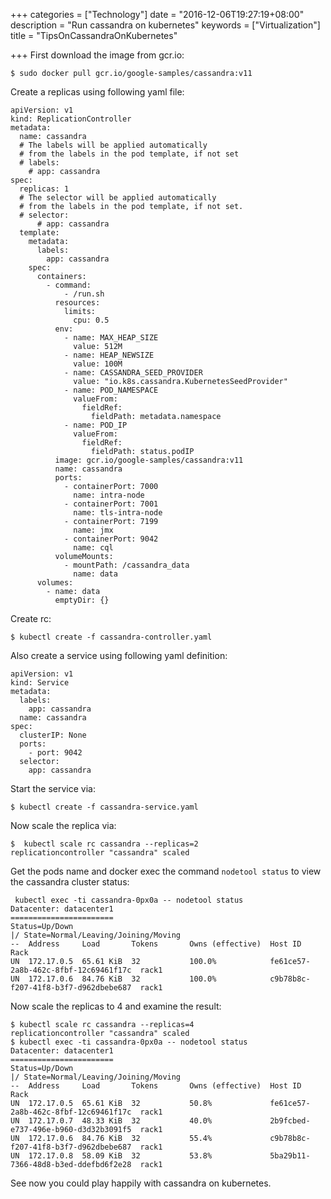 +++
categories = ["Technology"]
date = "2016-12-06T19:27:19+08:00"
description = "Run cassandra on kubernetes"
keywords = ["Virtualization"]
title = "TipsOnCassandraOnKubernetes"

+++
First download the image from gcr.io:    

```
$ sudo docker pull gcr.io/google-samples/cassandra:v11
```
Create a replicas using following yaml file:    

```
apiVersion: v1
kind: ReplicationController
metadata:
  name: cassandra
  # The labels will be applied automatically
  # from the labels in the pod template, if not set
  # labels:
    # app: cassandra
spec:
  replicas: 1
  # The selector will be applied automatically
  # from the labels in the pod template, if not set.
  # selector:
      # app: cassandra
  template:
    metadata:
      labels:
        app: cassandra
    spec:
      containers:
        - command:
            - /run.sh
          resources:
            limits:
              cpu: 0.5
          env:
            - name: MAX_HEAP_SIZE
              value: 512M
            - name: HEAP_NEWSIZE
              value: 100M
            - name: CASSANDRA_SEED_PROVIDER
              value: "io.k8s.cassandra.KubernetesSeedProvider"
            - name: POD_NAMESPACE
              valueFrom:
                fieldRef:
                  fieldPath: metadata.namespace
            - name: POD_IP
              valueFrom:
                fieldRef:
                  fieldPath: status.podIP
          image: gcr.io/google-samples/cassandra:v11
          name: cassandra
          ports:
            - containerPort: 7000
              name: intra-node
            - containerPort: 7001
              name: tls-intra-node
            - containerPort: 7199
              name: jmx
            - containerPort: 9042
              name: cql
          volumeMounts:
            - mountPath: /cassandra_data
              name: data
      volumes:
        - name: data
          emptyDir: {}
```
Create rc:    

```
$ kubectl create -f cassandra-controller.yaml
```
Also create a service using following yaml definition:    

```
apiVersion: v1
kind: Service
metadata:
  labels:
    app: cassandra
  name: cassandra
spec:
  clusterIP: None
  ports:
    - port: 9042
  selector:
    app: cassandra
```
Start the service via:    

```
$ kubectl create -f cassandra-service.yaml 
```

Now scale the replica via:    

```
$  kubectl scale rc cassandra --replicas=2 
replicationcontroller "cassandra" scaled
```
Get the pods name and docker exec the command `nodetool status` to view the cassandra cluster status:    

```
 kubectl exec -ti cassandra-0px0a -- nodetool status
Datacenter: datacenter1
=======================
Status=Up/Down
|/ State=Normal/Leaving/Joining/Moving
--  Address     Load       Tokens       Owns (effective)  Host ID                               Rack
UN  172.17.0.5  65.61 KiB  32           100.0%            fe61ce57-2a8b-462c-8fbf-12c69461f17c  rack1
UN  172.17.0.6  84.76 KiB  32           100.0%            c9b78b8c-f207-41f8-b3f7-d962dbebe687  rack1
```
Now scale the replicas to 4 and examine the result:    

```
$ kubectl scale rc cassandra --replicas=4            
replicationcontroller "cassandra" scaled
$ kubectl exec -ti cassandra-0px0a -- nodetool status
Datacenter: datacenter1
=======================
Status=Up/Down
|/ State=Normal/Leaving/Joining/Moving
--  Address     Load       Tokens       Owns (effective)  Host ID                               Rack
UN  172.17.0.5  65.61 KiB  32           50.8%             fe61ce57-2a8b-462c-8fbf-12c69461f17c  rack1
UN  172.17.0.7  48.33 KiB  32           40.0%             2b9fcbed-e737-496e-b960-d3d32b3091f5  rack1
UN  172.17.0.6  84.76 KiB  32           55.4%             c9b78b8c-f207-41f8-b3f7-d962dbebe687  rack1
UN  172.17.0.8  58.09 KiB  32           53.8%             5ba29b11-7366-48d8-b3ed-ddefbd6f2e28  rack1
```
See now you could play happily with cassandra on kubernetes.    
